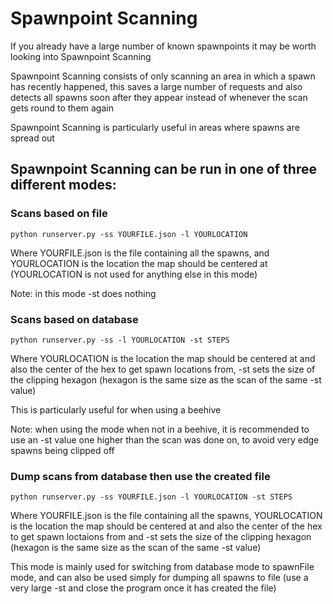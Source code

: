 # Spawnpoint Scanning

If you already have a large number of known spawnpoints it may be worth looking into Spawnpoint Scanning

Spawnpoint Scanning consists of only scanning an area in which a spawn has recently happened, this saves a large number of requests and also detects all spawns soon after they appear instead of whenever the scan gets round to them again

Spawnpoint Scanning is particularly useful in areas where spawns are spread out

## Spawnpoint Scanning can be run in one of three different modes:

### Scans based on file

```
python runserver.py -ss YOURFILE.json -l YOURLOCATION
```

Where YOURFILE.json is the file containing all the spawns, and YOURLOCATION is the location the map should be centered at (YOURLOCATION is not used for anything else in this mode)

Note: in this mode -st does nothing

### Scans based on database

```
python runserver.py -ss -l YOURLOCATION -st STEPS
```

Where YOURLOCATION is the location the map should be centered at and also the center of the hex to get spawn locations from, -st sets the size of the clipping hexagon (hexagon is the same size as the scan of the same -st value)

This is particularly useful for when using a beehive

Note: when using the mode when not in a beehive, it is recommended to use an -st value one higher than the scan was done on, to avoid very edge spawns being clipped off

### Dump scans from database then use the created file

```
python runserver.py -ss YOURFILE.json -l YOURLOCATION -st STEPS
```

Where YOURFILE.json is the file containing all the spawns, YOURLOCATION is the location the map should be centered at and also the center of the hex to get spawn loctaions from and -st sets the size of the clipping hexagon (hexagon is the same size as the scan of the same -st value)

This mode is mainly used for switching from database mode to spawnFile mode, and can also be used simply for dumping all spawns to file (use a very large -st and close the program once it has created the file)